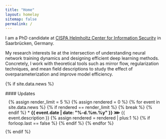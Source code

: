 ```yaml
---
title: "Home"
layout: homelay
sitemap: false
permalink: /
---
```


I am a PhD candidate at [CISPA Helmholtz Center for Information Security](https://cispa.de) in Saarbrücken, Germany. 

My research interests lie at the intersection of understanding neural network training dynamics and designing efficient deep learning methods. Concretely, I work with theoretical tools such as mirror flow, regularization techniques, and mean field descriptions to study the effect of overparameterization and improve model efficiency.



{% if site.data.news %}
<br>
<div class="well" style="padding: 0px">
#### Updates
  <div style="display: block; padding: 10px">
<!-- how many future events to render -->
{% assign render_limit = 5 %}
<!-- counter of rendered events -->
{% assign rendered = 0 %}
<!-- iterate over events -->
{% for event in site.data.news %}
<!-- check if limit was reached -->
{% if rendered == render_limit %}
{% break %}
{% endif %}
* <strong>{{ event.date | date: "%-d.%m.%y" }} ⋙</strong> {{ event.description }}
<!-- increase counter of rendered events -->
{% assign rendered = rendered | plus:1 %}
{% if forloop.last == false %}
<!-- <hr style="margin: 10px -10px;"> -->
{% endif %}
{% endfor %}
</div>
</div>
{% endif %}

